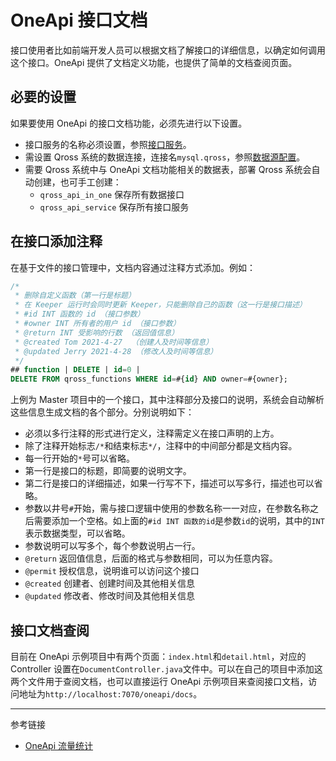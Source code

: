 # OneApi 接口文档

接口使用者比如前端开发人员可以根据文档了解接口的详细信息，以确定如何调用这个接口。OneApi 提供了文档定义功能，也提供了简单的文档查阅页面。

## 必要的设置

如果要使用 OneApi 的接口文档功能，必须先进行以下设置。

* 接口服务的名称必须设置，参照[接口服务](/oneapi/service.md)。
* 需设置 Qross 系统的数据连接，连接名`mysql.qross`，参照[数据源配置](/pql/properties.md)。
* 需要 Qross 系统中与 OneApi 文档功能相关的数据表，部署 Qross 系统会自动创建，也可手工创建：
    + `qross_api_in_one` 保存所有数据接口
    + `qross_api_service` 保存所有接口服务

## 在接口添加注释

在基于文件的接口管理中，文档内容通过注释方式添加。例如：

```sql
/*
 * 删除自定义函数（第一行是标题）
 * 在 Keeper 运行时会同时更新 Keeper，只能删除自己的函数（这一行是接口描述）
 * #id INT 函数的 id （接口参数）
 * #owner INT 所有者的用户 id （接口参数）
 * @return INT 受影响的行数 （返回值信息）
 * @created Tom 2021-4-27  （创建人及时间等信息）
 * @updated Jerry 2021-4-28 （修改人及时间等信息）
 */
## function | DELETE | id=0 |
DELETE FROM qross_functions WHERE id=#{id} AND owner=#{owner};
```

上例为 Master 项目中的一个接口，其中注释部分及接口的说明，系统会自动解析这些信息生成文档的各个部分。分别说明如下：

* 必须以多行注释的形式进行定义，注释需定义在接口声明的上方。
* 除了注释开始标志`/*`和结束标志`*/`，注释中的中间部分都是文档内容。
* 每一行开始的`*`号可以省略。
* 第一行是接口的标题，即简要的说明文字。
* 第二行是接口的详细描述，如果一行写不下，描述可以写多行，描述也可以省略。
* 参数以井号`#`开始，需与接口逻辑中使用的参数名称一一对应，在参数名称之后需要添加一个空格。如上面的`#id INT 函数的id`是参数`id`的说明，其中的`INT`表示数据类型，可以省略。
* 参数说明可以写多个，每个参数说明占一行。
* `@return` 返回值信息，后面的格式与参数相同，可以为任意内容。
* `@permit` 授权信息，说明谁可以访问这个接口
* `@created` 创建者、创建时间及其他相关信息
* `@updated` 修改者、修改时间及其他相关信息

## 接口文档查阅

目前在 OneApi 示例项目中有两个页面：`index.html`和`detail.html`，对应的 Controller 设置在`DocumentController.java`文件中。可以在自己的项目中添加这两个文件用于查阅文档，也可以直接运行 OneApi 示例项目来查阅接口文档，访问地址为`http://localhost:7070/oneapi/docs`。


---
参考链接

* [OneApi 流量统计](/oneapi/traffic.md)